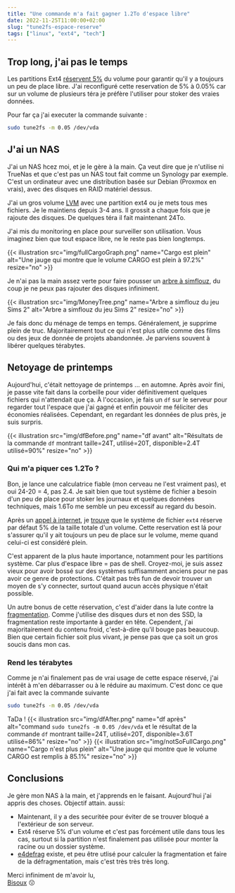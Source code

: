 ```yaml
---
title: "Une commande m'a fait gagner 1.2To d'espace libre"
date: 2022-11-25T11:00:00+02:00
slug: "tune2fs-espace-reserve"
tags: ["linux", "ext4", "tech"]
---
```



## Trop long, j'ai pas le temps

Les partitions Ext4 [réservent 5%](https://listman.redhat.com/archives/ext3-users/2009-January/msg00026.html) du volume pour garantir qu'il y a toujours un peu de place libre.
J'ai reconfiguré cette reservation de 5% à 0.05% car sur un volume de plusieurs téra je préfère l'utiliser pour stoker des vraies données. 

Pour far ça j'ai executer la commande suivante : 

```bash
sudo tune2fs -m 0.05 /dev/vda
```

## J'ai un NAS

J'ai un NAS hcez moi, et je le gère à la main. Ça veut dire que je n'utilise ni TrueNas et que c'est pas un NAS tout fait comme un Synology par exemple.
C'est un ordinateur avec une distribution basée sur Debian (Proxmox en vrais), avec des disques en RAID matériel dessus. 

J'ai un gros volume [LVM](https://fr.wikipedia.org/wiki/Gestion_par_volumes_logiques) avec une partition ext4 ou je mets tous mes fichiers.
Je le maintiens depuis 3-4 ans. Il grossit a chaque fois que je rajoute des disques. De quelques téra il fait maintenant 24To. 

J'ai mis du monitoring en place pour surveiller son utilisation. Vous imaginez bien que tout espace libre, ne le reste pas bien longtemps. 

{{< illustration src="img/fullCargoGraph.png"  name="Cargo est plein"   alt="Une jauge qui montre que le volume CARGO est plein à 97.2%" resize="no" >}}

Je n'ai pas la main assez verte pour faire pousser un [arbre à simflouz](https://fr.wikipedia.org/wiki/Simflouz), du coup je ne peux pas rajouter des disques infiniment.

{{< illustration src="img/MoneyTree.png"  name="Arbre a simflouz du jeu Sims 2"   alt="Arbre a simflouz du jeu Sims 2" resize="no" >}}

Je fais donc du ménage de temps en temps. Généralement, je supprime plein de truc. Majoritairement tout ce qui n'est plus utile comme 
des films ou des jeux de donnée de projets abandonnée. Je parviens souvent à libérer quelques térabytes. 

## Netoyage de printemps
Aujourd'hui, c'était nettoyage de printemps ... en automne. Après avoir fini, je passe vite fait dans la corbeille pour
vider définitivement quelques fichiers qui n'attendait que ça.
À l'occasion, je fais un `df` sur le serveur pour regarder tout l'espace que j'ai gagné et enfin pouvoir me féliciter des économies réalisées. 
Cependant, en regardant les données de plus près, je suis surpris. 

{{< illustration src="img/dfBefore.png"  name="df avant"   alt="Résultats de la commande `df` montrant taille=24T, utilisé=20T, disponible=2.4T utilisé=90%" resize="no" >}}

### Qui m'a piquer ces 1.2To ?

Bon, je lance une calculatrice fiable (mon cerveau ne l'est vraiment pas), et oui 24-20 = 4, pas 2.4.
Je sait bien que tout système de fichier a besoin d'un peu de place pour stoker les journaux et quelques données techniques, mais
1.6To me semble un peu excessif au regard du besoin. 

Après un [appel à internet](https://www.youtube.com/watch?v=-SudFQb9lsY), je [trouve](https://www.linuxquestions.org/questions/linux-general-1/reserved-space-on-ext4-database-file-system-4175564363/) 
que le système de fichier `ext4` réserve par défaut 5% de la taille totale d'un volume. 
Cette reservation est lá pour s'assurer qu'il y ait toujours un peu de place sur le volume, meme quand celui-ci est considéré plein.

C'est apparent de la plus haute importance, notamment pour les partitions système. Car plus d'espace libre = pas de shell. 
Croyez-moi, je suis assez vieux pour avoir bossé sur des systèmes suffisamment anciens pour ne pas avoir ce genre de protections.
C'était pas très fun de devoir trouver un moyen de s'y connecter, surtout quand aucun accès physique n'était possible.

Un autre bonus de cette réservation, c'est d'aider dans la lute contre la [fragmentation](https://fr.wikipedia.org/wiki/Fragmentation_(informatique)).
Comme j'utilise des disques durs et non des SSD, la fragmentation reste importante à garder en tête.
Cependent, j'ai majoritairement du contenu froid, c'est-à-dire qu'il bouge pas beaucoup. Bien que certain fichier 
soit plus vivant, je pense pas que ça soit un gros soucis dans mon cas. 

### Rend les térabytes

Comme je n'ai finalement pas de vrai usage de cette espace réservé, j'ai intérêt à m'en débarrasser ou à le réduire au maximum.
C'est donc ce que j'ai fait avec la commande suivante

```bash
sudo tune2fs -m 0.05 /dev/vda
```
TaDa ! 
{{< illustration src="img/dfAfter.png"  name="df après"   alt="command `sudo tune2fs -m 0.05 /dev/vda` et le résultat de la commande `df` montrant taille=24T, utilisé=20T, disponible=3.6T utilisé=86%" resize="no" >}}
{{< illustration src="img/notSoFullCargo.png"  name="Cargo n'est plus plein" alt="Une jauge qui montre que le volume CARGO est remplis à 85.1%" resize="no" >}}

## Conclusions

Je gère mon NAS à la main, et j'apprends en le faisant. Aujourd'hui j'ai appris des choses. Objectif attain.
aussi: 
 - Maintenant, il y a des securitée pour éviter de se trouver bloqué a l'extérieur de son serveur.
 - Ext4 réserve 5% d'un volume et c'est pas forcément utile dans tous les cas, surtout si la partition n'est finalement pas utilisée pour monter la racine ou un dossier système. 
 - [e4defrag](https://manpages.ubuntu.com/manpages/bionic/man8/e4defrag.8.html) existe, et peu être utlisé pour calculer la fragmentation et faire de la défragmentation, mais c'est très très très long.

Merci infiniment de m'avoir lu,\
[Bisoux](/page/bisoux) :kissing:
